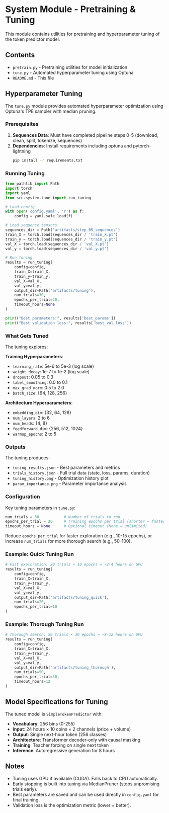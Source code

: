 # System Module - Pretraining & Tuning

This module contains utilities for pretraining and hyperparameter tuning of the token predictor model.

## Contents

- `pretrain.py` - Pretraining utilities for model initialization
- `tune.py` - Automated hyperparameter tuning using Optuna
- `README.md` - This file

## Hyperparameter Tuning

The `tune.py` module provides automated hyperparameter optimization using Optuna's TPE sampler with median pruning.

### Prerequisites

1. **Sequences Data**: Must have completed pipeline steps 0-5 (download, clean, split, tokenize, sequences)
2. **Dependencies**: Install requirements including optuna and pytorch-lightning
   ```bash
   pip install -r requirements.txt
   ```

### Running Tuning

```python
from pathlib import Path
import torch
import yaml
from src.system.tune import run_tuning

# Load config
with open('config.yaml', 'r') as f:
    config = yaml.safe_load(f)

# Load sequence tensors
sequences_dir = Path('artifacts/step_05_sequences')
train_X = torch.load(sequences_dir / 'train_X.pt')
train_y = torch.load(sequences_dir / 'train_y.pt')
val_X = torch.load(sequences_dir / 'val_X.pt')
val_y = torch.load(sequences_dir / 'val_y.pt')

# Run tuning
results = run_tuning(
    config=config,
    train_X=train_X,
    train_y=train_y,
    val_X=val_X,
    val_y=val_y,
    output_dir=Path('artifacts/tuning'),
    num_trials=30,
    epochs_per_trial=20,
    timeout_hours=None
)

print("Best parameters:", results['best_params'])
print("Best validation loss:", results['best_val_loss'])
```

### What Gets Tuned

The tuning explores:

**Training Hyperparameters**:
- `learning_rate`: 5e-6 to 5e-3 (log scale)
- `weight_decay`: 1e-7 to 1e-2 (log scale)
- `dropout`: 0.05 to 0.3
- `label_smoothing`: 0.0 to 0.1
- `max_grad_norm`: 0.5 to 2.0
- `batch_size`: {64, 128, 256}

**Architecture Hyperparameters**:
- `embedding_dim`: {32, 64, 128}
- `num_layers`: 2 to 6
- `num_heads`: {4, 8}
- `feedforward_dim`: {256, 512, 1024}
- `warmup_epochs`: 2 to 5

### Outputs

The tuning produces:
- `tuning_results.json` - Best parameters and metrics
- `trials_history.json` - Full trial data (state, loss, params, duration)
- `tuning_history.png` - Optimization history plot
- `param_importance.png` - Parameter importance analysis

### Configuration

Key tuning parameters in `tune.py`:

```python
num_trials = 30           # Number of trials to run
epochs_per_trial = 20     # Training epochs per trial (shorter = faster)
timeout_hours = None      # Optional timeout (None = unlimited)
```

Reduce `epochs_per_trial` for faster exploration (e.g., 10-15 epochs), or increase `num_trials` for more thorough search (e.g., 50-100).

### Example: Quick Tuning Run

```python
# Fast exploration: 20 trials × 10 epochs = ~2-4 hours on GPU
results = run_tuning(
    config=config,
    train_X=train_X,
    train_y=train_y,
    val_X=val_X,
    val_y=val_y,
    output_dir=Path('artifacts/tuning_quick'),
    num_trials=20,
    epochs_per_trial=10
)
```

### Example: Thorough Tuning Run

```python
# Thorough search: 50 trials × 30 epochs = ~8-12 hours on GPU
results = run_tuning(
    config=config,
    train_X=train_X,
    train_y=train_y,
    val_X=val_X,
    val_y=val_y,
    output_dir=Path('artifacts/tuning_thorough'),
    num_trials=50,
    epochs_per_trial=30,
    timeout_hours=12
)
```

## Model Specifications for Tuning

The tuned model is `SimpleTokenPredictor` with:
- **Vocabulary**: 256 bins (0-255)
- **Input**: 24 hours × 10 coins × 2 channels (price + volume)
- **Output**: Single next-hour token (256 classes)
- **Architecture**: Transformer decoder-only with causal masking
- **Training**: Teacher forcing on single next token
- **Inference**: Autoregressive generation for 8 hours

## Notes

- Tuning uses GPU if available (CUDA). Falls back to CPU automatically.
- Early stopping is built into tuning via MedianPruner (stops unpromising trials early).
- Best parameters are saved and can be used directly in `config.yaml` for final training.
- Validation loss is the optimization metric (lower = better).




